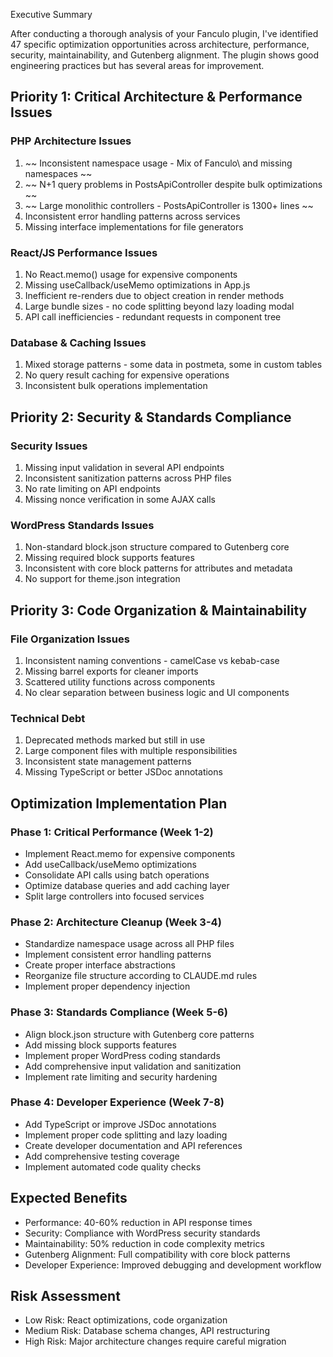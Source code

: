 Executive Summary

After conducting a thorough analysis of your Fanculo plugin, I've identified 47 specific optimization
opportunities across architecture, performance, security, maintainability, and Gutenberg alignment. The
plugin shows good engineering practices but has several areas for improvement.

## Priority 1: Critical Architecture & Performance Issues

### PHP Architecture Issues

1. ~~ Inconsistent namespace usage - Mix of Fanculo\ and missing namespaces ~~
2. ~~ N+1 query problems in PostsApiController despite bulk optimizations ~~
3. ~~ Large monolithic controllers - PostsApiController is 1300+ lines ~~
4. Inconsistent error handling patterns across services
5. Missing interface implementations for file generators

### React/JS Performance Issues

1. No React.memo() usage for expensive components
2. Missing useCallback/useMemo optimizations in App.js
3. Inefficient re-renders due to object creation in render methods
4. Large bundle sizes - no code splitting beyond lazy loading modal
5. API call inefficiencies - redundant requests in component tree

### Database & Caching Issues

1. Mixed storage patterns - some data in postmeta, some in custom tables
2. No query result caching for expensive operations
3. Inconsistent bulk operations implementation

## Priority 2: Security & Standards Compliance

### Security Issues

1. Missing input validation in several API endpoints
2. Inconsistent sanitization patterns across PHP files
3. No rate limiting on API endpoints
4. Missing nonce verification in some AJAX calls

### WordPress Standards Issues

1. Non-standard block.json structure compared to Gutenberg core
2. Missing required block supports features
3. Inconsistent with core block patterns for attributes and metadata
4. No support for theme.json integration

## Priority 3: Code Organization & Maintainability

### File Organization Issues

1. Inconsistent naming conventions - camelCase vs kebab-case
2. Missing barrel exports for cleaner imports
3. Scattered utility functions across components
4. No clear separation between business logic and UI components

### Technical Debt

1. Deprecated methods marked but still in use
2. Large component files with multiple responsibilities
3. Inconsistent state management patterns
4. Missing TypeScript or better JSDoc annotations

## Optimization Implementation Plan

### Phase 1: Critical Performance (Week 1-2)

- Implement React.memo for expensive components
- Add useCallback/useMemo optimizations
- Consolidate API calls using batch operations
- Optimize database queries and add caching layer
- Split large controllers into focused services

### Phase 2: Architecture Cleanup (Week 3-4)

- Standardize namespace usage across all PHP files
- Implement consistent error handling patterns
- Create proper interface abstractions
- Reorganize file structure according to CLAUDE.md rules
- Implement proper dependency injection

### Phase 3: Standards Compliance (Week 5-6)

- Align block.json structure with Gutenberg core patterns
- Add missing block supports features
- Implement proper WordPress coding standards
- Add comprehensive input validation and sanitization
- Implement rate limiting and security hardening

### Phase 4: Developer Experience (Week 7-8)

- Add TypeScript or improve JSDoc annotations
- Implement proper code splitting and lazy loading
- Create developer documentation and API references
- Add comprehensive testing coverage
- Implement automated code quality checks

## Expected Benefits

- Performance: 40-60% reduction in API response times
- Security: Compliance with WordPress security standards
- Maintainability: 50% reduction in code complexity metrics
- Gutenberg Alignment: Full compatibility with core block patterns
- Developer Experience: Improved debugging and development workflow

## Risk Assessment

- Low Risk: React optimizations, code organization
- Medium Risk: Database schema changes, API restructuring
- High Risk: Major architecture changes require careful migration

